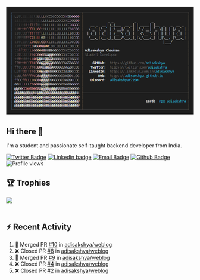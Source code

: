 ![npx-card](https://raw.githubusercontent.com/adisakshya/card/master/screenshots/adisakshya.png)

## Hi there 👋
I'm a student and passionate self-taught backend developer from India.

[![Twitter Badge](https://img.shields.io/badge/-adisakshya-00acee?style=flat&logo=twitter&logoColor=white&link=https://twitter.com/adisakshya)](https://www.twitter.com/adisakshya)
[![Linkedin badge](https://img.shields.io/badge/-adisakshya-blue?style=flat&logo=linkedin&logoColor=white)](https://www.linkedin.com/in/adisakshya-chauhan-a62920151)
[![Email Badge](https://img.shields.io/badge/-hi@adisakshya.codes-c14438?style=flat&logo=Gmail&logoColor=white&link=mailto:hi@adisakshya.codes)](mailto:hi@adisakshya.codes)
[![Github Badge](https://img.shields.io/badge/-adisakshya-grey?style=flat&logo=github&logoColor=white&link=https://github.com/adisakshya)](https://www.github.com/adisakshya) 
![Profile views](https://gpvc.arturio.dev/adisakshya)

## 🏆 Trophies
<div>
  <img src="https://github-profile-trophy.vercel.app/?username=adisakshya&title=MultiLanguage,Commit,Followers,Repositories,PullRequest,Issues&column=7&margin-w=15&margin-h=15"/>
</div>

<br/>

## ⚡ Recent Activity
<!--START_SECTION:activity-->
1. 🎉 Merged PR [#10](https://github.com/adisakshya/weblog/pull/10) in [adisakshya/weblog](https://github.com/adisakshya/weblog)
2. ❌ Closed PR [#8](https://github.com/adisakshya/weblog/pull/8) in [adisakshya/weblog](https://github.com/adisakshya/weblog)
3. 🎉 Merged PR [#9](https://github.com/adisakshya/weblog/pull/9) in [adisakshya/weblog](https://github.com/adisakshya/weblog)
4. ❌ Closed PR [#4](https://github.com/adisakshya/weblog/pull/4) in [adisakshya/weblog](https://github.com/adisakshya/weblog)
5. ❌ Closed PR [#2](https://github.com/adisakshya/weblog/pull/2) in [adisakshya/weblog](https://github.com/adisakshya/weblog)
<!--END_SECTION:activity-->
